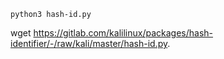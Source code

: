 `python3 hash-id.py`

wget https://gitlab.com/kalilinux/packages/hash-identifier/-/raw/kali/master/hash-id.py. 

